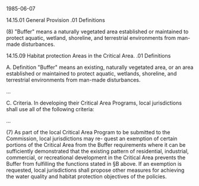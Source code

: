 1985-06-07

14.15.01 General Provision
.01 Definitions

(8) "Buffer" means a naturally vegetated area established or maintained to
protect aquatic, wetland, shoreline, and terrestrial environments from man-made
disturbances.


14.15.09 Habitat protection Areas in the Critical Area.
.01 Definitions

A. Definition "Buffer" means an existing, naturally vegetated area, or an area
established or maintained to protect aquatic, wetlands, shoreline, and
terrestrial environments from man-made disturbances.

...

C. Criteria. In developing their Critical Area Programs, local jurisdictions
shall use all of the following criteria:

...

(7) As part of the local Critical Area Program to be submitted to the
Commission, local jurisdictions may re- quest an exemption of certain portions
of the Critical Area from the Buffer requirements where it can be sufficiently
demonstrated that the existing pattern of residential, industrial, commercial,
or recreational development in the Critical Area prevents the Buffer from
fulfilling the functions stated in §B above. If an exemption is requested,
local jurisdictions shall propose other measures for achieving the water
quality and habitat protection objectives of the policies.
